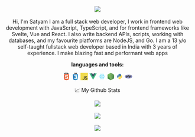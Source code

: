 <div align="center">
<img src="https://codingsatyamweb.netlify.app/icons/favicon.ico" width="200px">

  
  
Hi, I'm Satyam I am a full stack web developer, I work in frontend web development with JavaScript, TypeScript, and for frontend frameworks like Svelte, Vue and React. I also write backend APIs, scripts, working with databases, and my favourite platforms are NodeJS, and Go. I am a 13 y/o self-taught fullstack web developer based in India with 3 years of experience. I make blazing fast and performant web apps

  

  
**languages and tools:**  
  
  
<code><img height="20" src="assets/html.png"></code>
<code><img height="20" src="assets/css.png"></code>
<code><img height="20" src="assets/javascript.png"></code>
<code><img height="20" src="assets/vue.png"></code>
<code><img height="20" src="assets/react.png"></code>
<code><img height="20" src="assets/nodejs.png"></code>
<code><img height="20" src="assets/python.png"></code>
<code><img height="20" src="assets/php.png"></code>





📈 My Github Stats

<p align="center"> <img src="https://github-readme-stats.vercel.app/api?username=SatyamV7&show_icons=true&theme=gotham"  /> </p>
  
  
<p align="center"> <img src="http://github-readme-streak-stats.herokuapp.com/?user=SatyamV7&theme=vue-dark&hide_border=true" /> </p>

  
<p align="center"> <img src="https://github-readme-stats.vercel.app/api/top-langs/?username=SatyamV7&layout=compact&langs_count=7&theme=gotham" /> </p>
</div>

